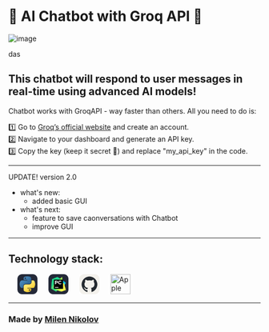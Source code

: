# 🌟 AI Chatbot with Groq API 🌟


![image](https://github.com/user-attachments/assets/ff39e512-9da1-44f1-928d-9e69eae298a8)

das



## This chatbot will respond to user messages in real-time using advanced AI models!




Chatbot works with GroqAPI - way faster than others. All you need to do is:

1️⃣ Go to [Groq’s official website](https://groq.com) and create an account.  
2️⃣ Navigate to your dashboard and generate an API key.  
3️⃣ Copy the key (keep it secret 🤫) and replace "my_api_key" in the code.  

___
UPDATE! version 2.0
* what's new:
  - added basic GUI
* what's next:
  - feature to save caonversations with Chatbot
  - improve GUI


---
## Technology stack:
<p align="left">
  &emsp;
    <a href="#"><img alt="Python" src="https://github.com/tandpfun/skill-icons/blob/main/icons/Python-Dark.svg" width="40" height ="40"></a>
  &emsp;
    <a href="#"><img src="https://github.com/tandpfun/skill-icons/blob/main/icons/PyCharm-Dark.svg" width="40" height="40" /></a>
  &emsp;
    <a href="#"><img alt="GitHub" src="https://github.com/tandpfun/skill-icons/blob/main/icons/Github-Light.svg" title="GitHub" **alt="GitHub" width="40" height="40" ></a>
  &emsp;
    <a href="#"><img src="https://github.com/tandpfun/skill-icons/blob/main/icons/Apple-Light.svg" title="Apple" **alt="Apple" width="40" height="40" /></a>
</p>

---
### Made by [Milen Nikolov](https://www.linkedin.com/in/milen-nikolov-62455034b/)





